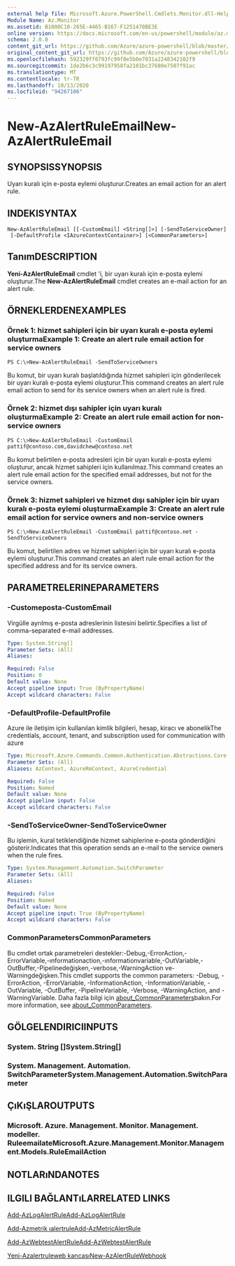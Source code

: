 ```yaml
---
external help file: Microsoft.Azure.PowerShell.Cmdlets.Monitor.dll-Help.xml
Module Name: Az.Monitor
ms.assetid: B1000C10-265E-4465-B167-F1251470BE3E
online version: https://docs.microsoft.com/en-us/powershell/module/az.monitor/new-azalertruleemail
schema: 2.0.0
content_git_url: https://github.com/Azure/azure-powershell/blob/master/src/Monitor/Monitor/help/New-AzAlertRuleEmail.md
original_content_git_url: https://github.com/Azure/azure-powershell/blob/master/src/Monitor/Monitor/help/New-AzAlertRuleEmail.md
ms.openlocfilehash: 592329ff0793fc99f8e5b0e7031a2248342102f9
ms.sourcegitcommit: 1de2b6c3c99197958fa2101bc37680e7507f91ac
ms.translationtype: MT
ms.contentlocale: tr-TR
ms.lasthandoff: 10/13/2020
ms.locfileid: "94267106"
---
```

# <span data-ttu-id="35987-101">New-AzAlertRuleEmail</span><span class="sxs-lookup"><span data-stu-id="35987-101">New-AzAlertRuleEmail</span></span>

## <span data-ttu-id="35987-102">SYNOPSIS</span><span class="sxs-lookup"><span data-stu-id="35987-102">SYNOPSIS</span></span>
<span data-ttu-id="35987-103">Uyarı kuralı için e-posta eylemi oluşturur.</span><span class="sxs-lookup"><span data-stu-id="35987-103">Creates an email action for an alert rule.</span></span>

## <span data-ttu-id="35987-104">INDEKI</span><span class="sxs-lookup"><span data-stu-id="35987-104">SYNTAX</span></span>

```
New-AzAlertRuleEmail [[-CustomEmail] <String[]>] [-SendToServiceOwner]
 [-DefaultProfile <IAzureContextContainer>] [<CommonParameters>]
```

## <span data-ttu-id="35987-105">Tanım</span><span class="sxs-lookup"><span data-stu-id="35987-105">DESCRIPTION</span></span>
<span data-ttu-id="35987-106">**Yeni-AzAlertRuleEmail** cmdlet 'i, bir uyarı kuralı için e-posta eylemi oluşturur.</span><span class="sxs-lookup"><span data-stu-id="35987-106">The **New-AzAlertRuleEmail** cmdlet creates an e-mail action for an alert rule.</span></span>

## <span data-ttu-id="35987-107">ÖRNEKLERDEN</span><span class="sxs-lookup"><span data-stu-id="35987-107">EXAMPLES</span></span>

### <span data-ttu-id="35987-108">Örnek 1: hizmet sahipleri için bir uyarı kuralı e-posta eylemi oluşturma</span><span class="sxs-lookup"><span data-stu-id="35987-108">Example 1: Create an alert rule email action for service owners</span></span>
```
PS C:\>New-AzAlertRuleEmail -SendToServiceOwners
```

<span data-ttu-id="35987-109">Bu komut, bir uyarı kuralı başlatıldığında hizmet sahipleri için gönderilecek bir uyarı kuralı e-posta eylemi oluşturur.</span><span class="sxs-lookup"><span data-stu-id="35987-109">This command creates an alert rule email action to send for its service owners when an alert rule is fired.</span></span>

### <span data-ttu-id="35987-110">Örnek 2: hizmet dışı sahipler için uyarı kuralı oluşturma</span><span class="sxs-lookup"><span data-stu-id="35987-110">Example 2: Create an alert rule email action for non-service owners</span></span>
```
PS C:\>New-AzAlertRuleEmail -CustomEmail pattif@contoso.com,davidchew@contoso.net
```

<span data-ttu-id="35987-111">Bu komut belirtilen e-posta adresleri için bir uyarı kuralı e-posta eylemi oluşturur, ancak hizmet sahipleri için kullanılmaz.</span><span class="sxs-lookup"><span data-stu-id="35987-111">This command creates an alert rule email action for the specified email addresses, but not for the service owners.</span></span>

### <span data-ttu-id="35987-112">Örnek 3: hizmet sahipleri ve hizmet dışı sahipler için bir uyarı kuralı e-posta eylemi oluşturma</span><span class="sxs-lookup"><span data-stu-id="35987-112">Example 3: Create an alert rule email action for service owners and non-service owners</span></span>
```
PS C:\>New-AzAlertRuleEmail -CustomEmail pattif@contoso.net -SendToServiceOwners
```

<span data-ttu-id="35987-113">Bu komut, belirtilen adres ve hizmet sahipleri için bir uyarı kuralı e-posta eylemi oluşturur.</span><span class="sxs-lookup"><span data-stu-id="35987-113">This command creates an alert rule email action for the specified address and for its service owners.</span></span>

## <span data-ttu-id="35987-114">PARAMETRELERINE</span><span class="sxs-lookup"><span data-stu-id="35987-114">PARAMETERS</span></span>

### <span data-ttu-id="35987-115">-Customeposta</span><span class="sxs-lookup"><span data-stu-id="35987-115">-CustomEmail</span></span>
<span data-ttu-id="35987-116">Virgülle ayrılmış e-posta adreslerinin listesini belirtir.</span><span class="sxs-lookup"><span data-stu-id="35987-116">Specifies a list of comma-separated e-mail addresses.</span></span>

```yaml
Type: System.String[]
Parameter Sets: (All)
Aliases:

Required: False
Position: 0
Default value: None
Accept pipeline input: True (ByPropertyName)
Accept wildcard characters: False
```

### <span data-ttu-id="35987-117">-DefaultProfile</span><span class="sxs-lookup"><span data-stu-id="35987-117">-DefaultProfile</span></span>
<span data-ttu-id="35987-118">Azure ile iletişim için kullanılan kimlik bilgileri, hesap, kiracı ve abonelik</span><span class="sxs-lookup"><span data-stu-id="35987-118">The credentials, account, tenant, and subscription used for communication with azure</span></span>

```yaml
Type: Microsoft.Azure.Commands.Common.Authentication.Abstractions.Core.IAzureContextContainer
Parameter Sets: (All)
Aliases: AzContext, AzureRmContext, AzureCredential

Required: False
Position: Named
Default value: None
Accept pipeline input: False
Accept wildcard characters: False
```

### <span data-ttu-id="35987-119">-SendToServiceOwner</span><span class="sxs-lookup"><span data-stu-id="35987-119">-SendToServiceOwner</span></span>
<span data-ttu-id="35987-120">Bu işlemin, kural tetiklendiğinde hizmet sahiplerine e-posta gönderdiğini gösterir.</span><span class="sxs-lookup"><span data-stu-id="35987-120">Indicates that this operation sends an e-mail to the service owners when the rule fires.</span></span>

```yaml
Type: System.Management.Automation.SwitchParameter
Parameter Sets: (All)
Aliases:

Required: False
Position: Named
Default value: None
Accept pipeline input: True (ByPropertyName)
Accept wildcard characters: False
```

### <span data-ttu-id="35987-121">CommonParameters</span><span class="sxs-lookup"><span data-stu-id="35987-121">CommonParameters</span></span>
<span data-ttu-id="35987-122">Bu cmdlet ortak parametreleri destekler:-Debug,-ErrorAction,-ErrorVariable,-ınformationaction,-ınformationvariable,-OutVariable,-OutBuffer,-Pipelinedeğişken,-verbose,-WarningAction ve-Warningdeğişken.</span><span class="sxs-lookup"><span data-stu-id="35987-122">This cmdlet supports the common parameters: -Debug, -ErrorAction, -ErrorVariable, -InformationAction, -InformationVariable, -OutVariable, -OutBuffer, -PipelineVariable, -Verbose, -WarningAction, and -WarningVariable.</span></span> <span data-ttu-id="35987-123">Daha fazla bilgi için [about_CommonParameters](http://go.microsoft.com/fwlink/?LinkID=113216)bakın.</span><span class="sxs-lookup"><span data-stu-id="35987-123">For more information, see [about_CommonParameters](http://go.microsoft.com/fwlink/?LinkID=113216).</span></span>

## <span data-ttu-id="35987-124">GÖLGELENDIRICI</span><span class="sxs-lookup"><span data-stu-id="35987-124">INPUTS</span></span>

### <span data-ttu-id="35987-125">System. String []</span><span class="sxs-lookup"><span data-stu-id="35987-125">System.String[]</span></span>

### <span data-ttu-id="35987-126">System. Management. Automation. SwitchParameter</span><span class="sxs-lookup"><span data-stu-id="35987-126">System.Management.Automation.SwitchParameter</span></span>

## <span data-ttu-id="35987-127">ÇıKıŞLAR</span><span class="sxs-lookup"><span data-stu-id="35987-127">OUTPUTS</span></span>

### <span data-ttu-id="35987-128">Microsoft. Azure. Management. Monitor. Management. modeller. Ruleemailate</span><span class="sxs-lookup"><span data-stu-id="35987-128">Microsoft.Azure.Management.Monitor.Management.Models.RuleEmailAction</span></span>

## <span data-ttu-id="35987-129">NOTLARıNDA</span><span class="sxs-lookup"><span data-stu-id="35987-129">NOTES</span></span>

## <span data-ttu-id="35987-130">ILGILI BAĞLANTıLAR</span><span class="sxs-lookup"><span data-stu-id="35987-130">RELATED LINKS</span></span>

[<span data-ttu-id="35987-131">Add-AzLogAlertRule</span><span class="sxs-lookup"><span data-stu-id="35987-131">Add-AzLogAlertRule</span></span>](./Add-AzLogAlertRule.md)

[<span data-ttu-id="35987-132">Add-Azmetrik ıalertrule</span><span class="sxs-lookup"><span data-stu-id="35987-132">Add-AzMetricAlertRule</span></span>](./Add-AzMetricAlertRule.md)

[<span data-ttu-id="35987-133">Add-AzWebtestAlertRule</span><span class="sxs-lookup"><span data-stu-id="35987-133">Add-AzWebtestAlertRule</span></span>](./Add-AzWebtestAlertRule.md)

[<span data-ttu-id="35987-134">Yeni-Azalertruleweb kancası</span><span class="sxs-lookup"><span data-stu-id="35987-134">New-AzAlertRuleWebhook</span></span>](./New-AzAlertRuleWebhook.md)


